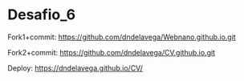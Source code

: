 # Desafio_6

Fork1+commit: https://github.com/dndelavega/Webnano.github.io.git

Fork2+commit: https://github.com/dndelavega/CV.github.io.git

Deploy: https://dndelavega.github.io/CV/

